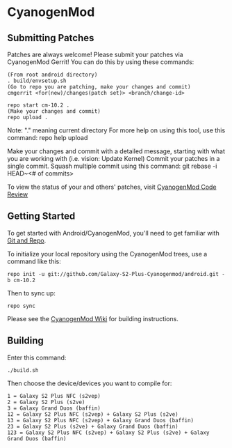 CyanogenMod
===========

Submitting Patches
------------------
Patches are always welcome!  Please submit your patches via CyanogenMod Gerrit!
You can do this by using these commands:

    (From root android directory)
    . build/envsetup.sh
    (Go to repo you are patching, make your changes and commit)
    cmgerrit <for(new)/changes(patch set)> <branch/change-id> 

    repo start cm-10.2 .
    (Make your changes and commit)
    repo upload .
Note: "." meaning current directory
For more help on using this tool, use this command: repo help upload

Make your changes and commit with a detailed message, starting with what you are working with (i.e. vision: Update Kernel)
Commit your patches in a single commit. Squash multiple commit using this command: git rebase -i HEAD~<# of commits>

To view the status of your and others' patches, visit [CyanogenMod Code Review](http://review.cyanogenmod.org/)


Getting Started
---------------

To get started with Android/CyanogenMod, you'll need to get
familiar with [Git and Repo](http://source.android.com/source/using-repo.html).

To initialize your local repository using the CyanogenMod trees, use a command like this:

    repo init -u git://github.com/Galaxy-S2-Plus-Cyanogenmod/android.git -b cm-10.2

Then to sync up:

    repo sync

Please see the [CyanogenMod Wiki](http://wiki.cyanogenmod.org/) for building instructions.

Building
---------------

Enter this command:

    ./build.sh

Then choose the device/devices you want to compile for:

    1 = Galaxy S2 Plus NFC (s2vep)
    2 = Galaxy S2 Plus (s2ve)
    3 = Galaxy Grand Duos (baffin)
    12 = Galaxy S2 Plus NFC (s2vep) + Galaxy S2 Plus (s2ve)
    13 = Galaxy S2 Plus NFC (s2vep) + Galaxy Grand Duos (baffin)
    23 = Galaxy S2 Plus (s2ve) + Galaxy Grand Duos (baffin)
    123 = Galaxy S2 Plus NFC (s2vep) + Galaxy S2 Plus (s2ve) + Galaxy Grand Duos (baffin)
